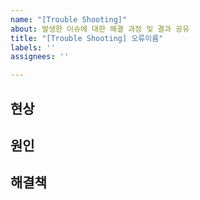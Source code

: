 ```yaml
---
name: "[Trouble Shooting]"
about: 발생한 이슈에 대한 해결 과정 및 결과 공유
title: "[Trouble Shooting] 오류이름"
labels: ''
assignees: ''

---
```


## 현상 
>
## 원인
>
## 해결책
>
